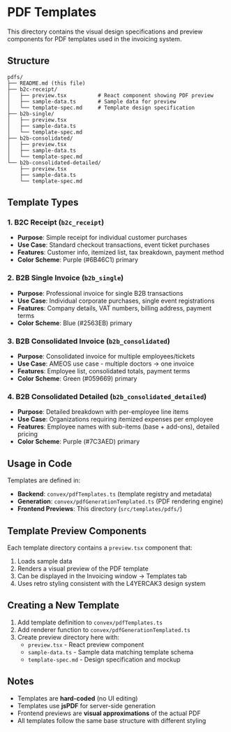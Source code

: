 # PDF Templates

This directory contains the visual design specifications and preview components for PDF templates used in the invoicing system.

## Structure

```
pdfs/
├── README.md (this file)
├── b2c-receipt/
│   ├── preview.tsx          # React component showing PDF preview
│   ├── sample-data.ts       # Sample data for preview
│   └── template-spec.md     # Template design specification
├── b2b-single/
│   ├── preview.tsx
│   ├── sample-data.ts
│   └── template-spec.md
├── b2b-consolidated/
│   ├── preview.tsx
│   ├── sample-data.ts
│   └── template-spec.md
└── b2b-consolidated-detailed/
    ├── preview.tsx
    ├── sample-data.ts
    └── template-spec.md
```

## Template Types

### 1. B2C Receipt (`b2c_receipt`)
- **Purpose**: Simple receipt for individual customer purchases
- **Use Case**: Standard checkout transactions, event ticket purchases
- **Features**: Customer info, itemized list, tax breakdown, payment method
- **Color Scheme**: Purple (#6B46C1) primary

### 2. B2B Single Invoice (`b2b_single`)
- **Purpose**: Professional invoice for single B2B transactions
- **Use Case**: Individual corporate purchases, single event registrations
- **Features**: Company details, VAT numbers, billing address, payment terms
- **Color Scheme**: Blue (#2563EB) primary

### 3. B2B Consolidated Invoice (`b2b_consolidated`)
- **Purpose**: Consolidated invoice for multiple employees/tickets
- **Use Case**: AMEOS use case - multiple doctors → one invoice
- **Features**: Employee list, consolidated totals, payment terms
- **Color Scheme**: Green (#059669) primary

### 4. B2B Consolidated Detailed (`b2b_consolidated_detailed`)
- **Purpose**: Detailed breakdown with per-employee line items
- **Use Case**: Organizations requiring itemized expenses per employee
- **Features**: Employee names with sub-items (base + add-ons), detailed pricing
- **Color Scheme**: Purple (#7C3AED) primary

## Usage in Code

Templates are defined in:
- **Backend**: `convex/pdfTemplates.ts` (template registry and metadata)
- **Generation**: `convex/pdfGenerationTemplated.ts` (PDF rendering engine)
- **Frontend Previews**: This directory (`src/templates/pdfs/`)

## Template Preview Components

Each template directory contains a `preview.tsx` component that:
1. Loads sample data
2. Renders a visual preview of the PDF template
3. Can be displayed in the Invoicing window → Templates tab
4. Uses retro styling consistent with the L4YERCAK3 design system

## Creating a New Template

1. Add template definition to `convex/pdfTemplates.ts`
2. Add renderer function to `convex/pdfGenerationTemplated.ts`
3. Create preview directory here with:
   - `preview.tsx` - React preview component
   - `sample-data.ts` - Sample data matching template schema
   - `template-spec.md` - Design specification and mockup

## Notes

- Templates are **hard-coded** (no UI editing)
- Templates use **jsPDF** for server-side generation
- Frontend previews are **visual approximations** of the actual PDF
- All templates follow the same base structure with different styling

